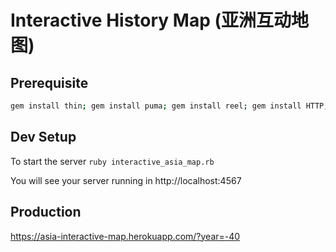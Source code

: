 # Interactive History Map (亚洲互动地图)

## Prerequisite
```bash
gem install thin; gem install puma; gem install reel; gem install HTTP; gem install webrick
```

## Dev Setup
To start the server
`ruby interactive_asia_map.rb`

You will see your server running in http://localhost:4567

## Production

https://asia-interactive-map.herokuapp.com/?year=-40
